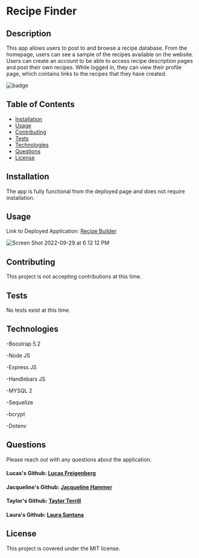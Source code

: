 # Recipe Finder


## Description

This app allows users to post to and browse a recipe database. From the homepage, users can see a sample of the recipes available on the website. Users can create an account to be able to access recipe description pages and post their own recipes. While logged in, they can view their profile page, which contains links to the recipes that they have created. 

![badge](https://img.shields.io/badge/license-MIT-green)

## Table of Contents
    
- [Installation](#installation)
- [Usage](#usage)
- [Contributing](#contributing)
- [Tests](#tests)
- [Technologies](#technologies)
- [Questions](#questions)
- [License](#license)

## Installation
    
The app is fully functional from the deployed page and does not require installation.

## Usage

Link to Deployed Application: [Recipe Builder](https://murmuring-sea-48556.herokuapp.com/)


![Screen Shot 2022-09-29 at 6 12 12 PM](https://user-images.githubusercontent.com/106941418/193163516-b5a97c92-7a7d-400b-955e-db0a362c4d94.png)


## Contributing

This project is not accepting contributions at this time.

## Tests 

No tests exist at this time.

## Technologies

-Boostrap 5.2

-Node JS

-Express JS

-Handlebars JS

-MYSQL 2

-Sequelize

-bcrypt

-Dotenv

## Questions

Please reach out with any questions about the application.

#### Lucas's Github: [Lucas Freigenberg](https://github.com/mountaindriver)
#### Jacqueline's Github: [Jacqueline Hammer](https://github.com/jackierhammer)
#### Taylor's Github: [Taylor Terrill](https://github.com/taylorterrill)
#### Laura's Github: [Laura Santana](https://github.com/lcsantana1)

## License
    
This project is covered under the MIT license. 
